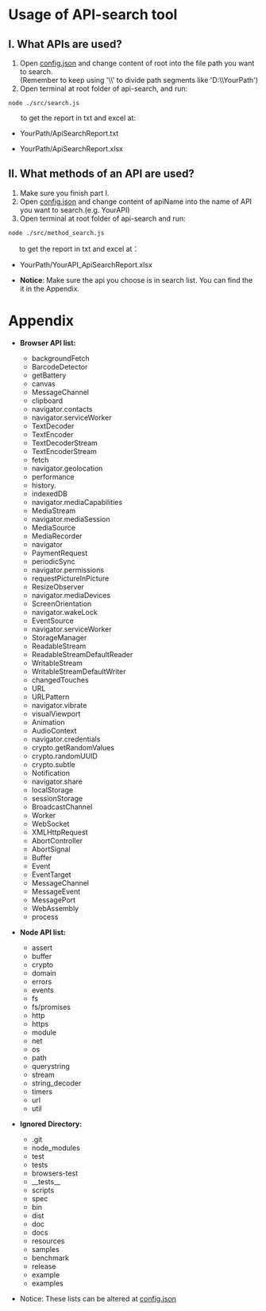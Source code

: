 # Usage of API-search tool
## I. What APIs are used?
1. Open [config.json](config.json) and change content of root into the file path you want to search.  
(Remember to keep using '\\\\' to divide path segments like 'D:\\\\YourPath')
2. Open terminal at root folder of api-search, and run:
```
node ./src/search.js
``` 
&emsp; &ensp;to get the report in txt and excel at:

* YourPath/ApiSearchReport.txt

* YourPath/ApiSearchReport.xlsx

## II. What methods of an API are used?
1. Make sure you finish part I.
2. Open [config.json](config.json) and change content of apiName into the name of API you want to search.(e.g. YourAPI)
3. Open terminal at root folder of api-search and run:
```
node ./src/method_search.js
```
&emsp; &nbsp;to get the report in txt and excel at： 

* YourPath/YourAPI_ApiSearchReport.xlsx

* **Notice**: Make sure the api you choose is in search list. You can find the it in the Appendix.

# Appendix
* **Browser API list:**
    * backgroundFetch
    * BarcodeDetector
    * getBattery
    * canvas
    * MessageChannel
    * clipboard
    * navigator.contacts
    * navigator.serviceWorker
    * TextDecoder
    * TextEncoder
    * TextDecoderStream
    * TextEncoderStream
    * fetch
    * navigator.geolocation
    * performance
    * history.
    * indexedDB
    * navigator.mediaCapabilities
    * MediaStream
    * navigator.mediaSession
    * MediaSource
    * MediaRecorder
    * navigator
    * PaymentRequest
    * periodicSync
    * navigator.permissions
    * requestPictureInPicture
    * ResizeObserver
    * navigator.mediaDevices
    * ScreenOrientation
    * navigator.wakeLock
    * EventSource
    * navigator.serviceWorker
    * StorageManager
    * ReadableStream
    * ReadableStreamDefaultReader
    * WritableStream
    * WritableStreamDefaultWriter
    * changedTouches
    * URL
    * URLPattern
    * navigator.vibrate
    * visualViewport
    * Animation
    * AudioContext
    * navigator.credentials
    * crypto.getRandomValues
    * crypto.randomUUID
    * crypto.subtle
    * Notification
    * navigator.share
    * localStorage
    * sessionStorage
    * BroadcastChannel
    * Worker
    * WebSocket
    * XMLHttpRequest
    * AbortController
    * AbortSignal
    * Buffer
    * Event
    * EventTarget
    * MessageChannel
    * MessageEvent
    * MessagePort
    * WebAssembly
    * process
  
* **Node API list:**
    * assert
    * buffer
    * crypto
    * domain
    * errors
    * events
    * fs
    * fs/promises
    * http
    * https
    * module
    * net
    * os
    * path
    * querystring
    * stream
    * string_decoder
    * timers
    * url
    * util
* **Ignored Directory:**
    * .git
    * node_modules
    * test
    * tests
    * browsers-test
    * \_\_tests\_\_
    * scripts
    * spec
    * bin
    * dist
    * doc
    * docs
    * resources
    * samples
    * benchmark
    * release
    * example
    * examples
* Notice: These lists can be altered at [config.json](/config.json)
